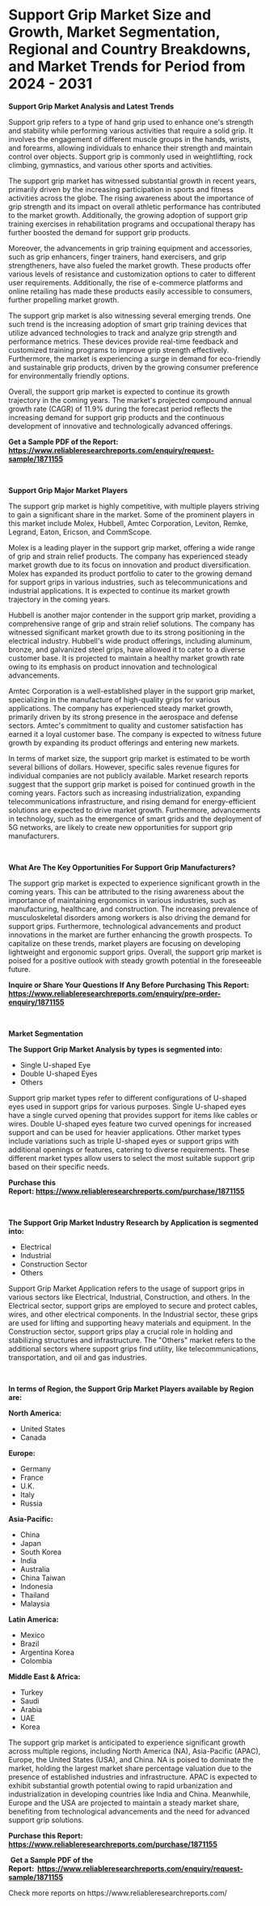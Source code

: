 <p><h1>Support Grip Market Size and Growth, Market Segmentation, Regional and Country Breakdowns, and Market Trends for Period from 2024 -  2031</h1></p><p><strong>Support Grip Market Analysis and Latest Trends</strong></p>
<p><p>Support grip refers to a type of hand grip used to enhance one's strength and stability while performing various activities that require a solid grip. It involves the engagement of different muscle groups in the hands, wrists, and forearms, allowing individuals to enhance their strength and maintain control over objects. Support grip is commonly used in weightlifting, rock climbing, gymnastics, and various other sports and activities.</p><p>The support grip market has witnessed substantial growth in recent years, primarily driven by the increasing participation in sports and fitness activities across the globe. The rising awareness about the importance of grip strength and its impact on overall athletic performance has contributed to the market growth. Additionally, the growing adoption of support grip training exercises in rehabilitation programs and occupational therapy has further boosted the demand for support grip products.</p><p>Moreover, the advancements in grip training equipment and accessories, such as grip enhancers, finger trainers, hand exercisers, and grip strengtheners, have also fueled the market growth. These products offer various levels of resistance and customization options to cater to different user requirements. Additionally, the rise of e-commerce platforms and online retailing has made these products easily accessible to consumers, further propelling market growth.</p><p>The support grip market is also witnessing several emerging trends. One such trend is the increasing adoption of smart grip training devices that utilize advanced technologies to track and analyze grip strength and performance metrics. These devices provide real-time feedback and customized training programs to improve grip strength effectively. Furthermore, the market is experiencing a surge in demand for eco-friendly and sustainable grip products, driven by the growing consumer preference for environmentally friendly options.</p><p>Overall, the support grip market is expected to continue its growth trajectory in the coming years. The market's projected compound annual growth rate (CAGR) of 11.9% during the forecast period reflects the increasing demand for support grip products and the continuous development of innovative and technologically advanced offerings.</p></p>
<p><strong>Get a Sample PDF of the Report:&nbsp; <a href="https://www.reliableresearchreports.com/enquiry/request-sample/1871155">https://www.reliableresearchreports.com/enquiry/request-sample/1871155</a></strong></p>
<p>&nbsp;</p>
<p><strong>Support Grip Major Market Players</strong></p>
<p><p>The support grip market is highly competitive, with multiple players striving to gain a significant share in the market. Some of the prominent players in this market include Molex, Hubbell, Amtec Corporation, Leviton, Remke, Legrand, Eaton, Ericson, and CommScope. </p><p>Molex is a leading player in the support grip market, offering a wide range of grip and strain relief products. The company has experienced steady market growth due to its focus on innovation and product diversification. Molex has expanded its product portfolio to cater to the growing demand for support grips in various industries, such as telecommunications and industrial applications. It is expected to continue its market growth trajectory in the coming years. </p><p>Hubbell is another major contender in the support grip market, providing a comprehensive range of grip and strain relief solutions. The company has witnessed significant market growth due to its strong positioning in the electrical industry. Hubbell's wide product offerings, including aluminum, bronze, and galvanized steel grips, have allowed it to cater to a diverse customer base. It is projected to maintain a healthy market growth rate owing to its emphasis on product innovation and technological advancements. </p><p>Amtec Corporation is a well-established player in the support grip market, specializing in the manufacture of high-quality grips for various applications. The company has experienced steady market growth, primarily driven by its strong presence in the aerospace and defense sectors. Amtec's commitment to quality and customer satisfaction has earned it a loyal customer base. The company is expected to witness future growth by expanding its product offerings and entering new markets. </p><p>In terms of market size, the support grip market is estimated to be worth several billions of dollars. However, specific sales revenue figures for individual companies are not publicly available. Market research reports suggest that the support grip market is poised for continued growth in the coming years. Factors such as increasing industrialization, expanding telecommunications infrastructure, and rising demand for energy-efficient solutions are expected to drive market growth. Furthermore, advancements in technology, such as the emergence of smart grids and the deployment of 5G networks, are likely to create new opportunities for support grip manufacturers.</p></p>
<p>&nbsp;</p>
<p><strong>What Are The Key Opportunities For Support Grip Manufacturers?</strong></p>
<p><p>The support grip market is expected to experience significant growth in the coming years. This can be attributed to the rising awareness about the importance of maintaining ergonomics in various industries, such as manufacturing, healthcare, and construction. The increasing prevalence of musculoskeletal disorders among workers is also driving the demand for support grips. Furthermore, technological advancements and product innovations in the market are further enhancing the growth prospects. To capitalize on these trends, market players are focusing on developing lightweight and ergonomic support grips. Overall, the support grip market is poised for a positive outlook with steady growth potential in the foreseeable future.</p></p>
<p><strong>Inquire or Share Your Questions If Any Before Purchasing This Report: <a href="https://www.reliableresearchreports.com/enquiry/pre-order-enquiry/1871155">https://www.reliableresearchreports.com/enquiry/pre-order-enquiry/1871155</a></strong></p>
<p>&nbsp;</p>
<p><strong>Market Segmentation</strong></p>
<p><strong>The Support Grip Market Analysis by types is segmented into:</strong></p>
<p><ul><li>Single U-shaped Eye</li><li>Double U-shaped Eyes</li><li>Others</li></ul></p>
<p><p>Support grip market types refer to different configurations of U-shaped eyes used in support grips for various purposes. Single U-shaped eyes have a single curved opening that provides support for items like cables or wires. Double U-shaped eyes feature two curved openings for increased support and can be used for heavier applications. Other market types include variations such as triple U-shaped eyes or support grips with additional openings or features, catering to diverse requirements. These different market types allow users to select the most suitable support grip based on their specific needs.</p></p>
<p><strong>Purchase this Report:&nbsp;<a href="https://www.reliableresearchreports.com/purchase/1871155">https://www.reliableresearchreports.com/purchase/1871155</a></strong></p>
<p>&nbsp;</p>
<p><strong>The Support Grip Market Industry Research by Application is segmented into:</strong></p>
<p><ul><li>Electrical</li><li>Industrial</li><li>Construction Sector</li><li>Others</li></ul></p>
<p><p>Support Grip Market Application refers to the usage of support grips in various sectors like Electrical, Industrial, Construction, and others. In the Electrical sector, support grips are employed to secure and protect cables, wires, and other electrical components. In the Industrial sector, these grips are used for lifting and supporting heavy materials and equipment. In the Construction sector, support grips play a crucial role in holding and stabilizing structures and infrastructure. The "Others" market refers to the additional sectors where support grips find utility, like telecommunications, transportation, and oil and gas industries.</p></p>
<p>&nbsp;</p>
<p><strong>In terms of Region, the Support Grip Market Players available by Region are:</strong></p>
<p>
    <p> <strong> North America: </strong>
        <ul>
            <li>United States</li>
            <li>Canada</li>
        </ul>
        </p> 
    <p> <strong> Europe: </strong>
        <ul>
            <li>Germany</li>
            <li>France</li>
            <li>U.K.</li>
            <li>Italy</li>
            <li>Russia</li>
        </ul>
        </p> 
    <p> <strong> Asia-Pacific: </strong>
        <ul>
            <li>China</li>
            <li>Japan</li>
            <li>South Korea</li>
            <li>India</li>
            <li>Australia</li>
            <li>China Taiwan</li>
            <li>Indonesia</li>
            <li>Thailand</li>
            <li>Malaysia</li>
        </ul>
        </p> 
    <p> <strong> Latin America: </strong>
        <ul>
            <li>Mexico</li>
            <li>Brazil</li>
            <li>Argentina Korea</li>
            <li>Colombia</li>
        </ul>
        </p> 
    <p> <strong> Middle East & Africa: </strong>
        <ul>
            <li>Turkey</li>
            <li>Saudi</li>
            <li>Arabia</li>
            <li>UAE</li>
            <li>Korea</li>
        </ul>
    </p>
    </p>
<p><p>The support grip market is anticipated to experience significant growth across multiple regions, including North America (NA), Asia-Pacific (APAC), Europe, the United States (USA), and China. NA is poised to dominate the market, holding the largest market share percentage valuation due to the presence of established industries and infrastructure. APAC is expected to exhibit substantial growth potential owing to rapid urbanization and industrialization in developing countries like India and China. Meanwhile, Europe and the USA are projected to maintain a steady market share, benefiting from technological advancements and the need for advanced support grip solutions.</p></p>
<p><strong>Purchase this Report: <a href="https://www.reliableresearchreports.com/purchase/1871155">https://www.reliableresearchreports.com/purchase/1871155</a></strong></p>
<p>&nbsp;<strong>Get a Sample PDF of the Report:&nbsp;&nbsp;<a href="https://www.reliableresearchreports.com/enquiry/request-sample/1871155">https://www.reliableresearchreports.com/enquiry/request-sample/1871155</a></strong></p>
<p><strong></strong></p>
<p>Check more reports on https://www.reliableresearchreports.com/</p>